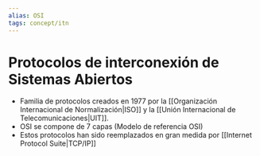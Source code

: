 ```yaml
---
alias: OSI
tags: concept/itn
---
```


# Protocolos de interconexión de Sistemas Abiertos
- Familia de protocolos creados en 1977 por la [[Organización Internacional de Normalización|ISO]] y la [[Unión Internacional de Telecomunicaciones|UIT]].
- OSI se compone de 7 capas (Modelo de referencia OSI)
- Estos protocolos han sido reemplazados en gran medida por [[Internet Protocol Suite|TCP/IP]]
